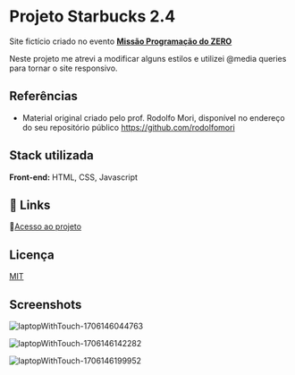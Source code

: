 

 # Projeto Starbucks 2.4

 Site fictício criado no evento [**Missão Programação do ZERO**](https://rodolfomori.com.br/missao-programador-do-zero-cv2/)

 Neste projeto me atrevi a modificar alguns estilos e utilizei @media queries para tornar o  site responsivo. 

 ## Referências
 
 - Material original criado pelo prof. Rodolfo Mori, disponível no endereço do seu repositório público https://github.com/rodolfomori
  
 ## Stack utilizada

 **Front-end:** HTML, CSS, Javascript 

 ## 🔗 Links
 :open_file_folder:[Acesso ao projeto](https://dalilassr.github.io/Starbucks-2.4/)


 ## Licença

 [MIT](https://choosealicense.com/licenses/mit/)

 ## Screenshots

 ![laptopWithTouch-1706146044763](https://github.com/DalilaSSR/Starbucks-2.4/assets/141681671/5411f474-a596-4540-985f-fb2a50f0165b)

 ![laptopWithTouch-1706146142282](https://github.com/DalilaSSR/Starbucks-2.4/assets/141681671/5ff7d9f7-66aa-4338-a9bc-842fb061f077)

 ![laptopWithTouch-1706146199952](https://github.com/DalilaSSR/Starbucks-2.4/assets/141681671/dac89d3c-5da5-47fc-8a6b-9e127cf36ef3)
